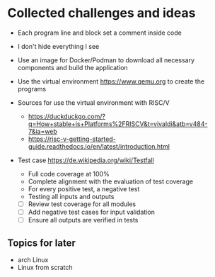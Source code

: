 # Collected challenges and ideas

- Each program line and block set a comment inside code
- I don't hide everything I see
- Use an image for Docker/Podman to download all necessary components and build the application
- Use the virtual environment <https://www.qemu.org> to create the programs
- Sources for use the virtual environment with RISC/V
  - <https://duckduckgo.com/?q=How+stable+is+Platforms%2FRISCV&t=vivaldi&atb=v484-7&ia=web>
  - <https://risc-v-getting-started-guide.readthedocs.io/en/latest/introduction.html>
- Test case <https://de.wikipedia.org/wiki/Testfall>
  - Full code coverage at 100%
  - Complete alignment with the evaluation of test coverage
  - For every positive test, a negative test
  - Testing all inputs and outputs

  <!-- TODO: Add more test scenarios for edge cases -->
  - [ ] Review test coverage for all modules
  - [ ] Add negative test cases for input validation
  - [ ] Ensure all outputs are verified in tests

## Topics for later

- arch Linux
- Linux from scratch
  